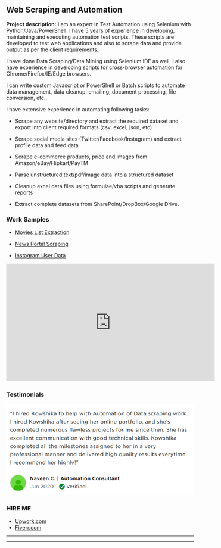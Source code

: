 ## Web Scraping and Automation

**Project description:** 
I am an expert in Test Automation using Selenium with Python/Java/PowerShell. I have 5 years of experience in developing, maintaining and executing automation test scripts. These scripts are developed to test web applications and also to scrape data and provide output as per the client requirements.

I have done Data Scraping/Data Mining using Selenium IDE as well. I also have experience in developing scripts for cross-browser automation for Chrome/Firefox/IE/Edge browsers. 

I can write custom Javascript or PowerShell or Batch scripts to automate data management, data cleanup, emailing, document processing, file conversion, etc..


I have extensive experience in automating following tasks:

  - Scrape any website/directory and extract the required dataset and export into client required formats (csv, excel, json, etc)
	
  - Scrape social media sites (Twitter/Facebook/Instagram) and extract profile data and feed data

  - Scrape e-commerce products, price and images from Amazon/eBay/Flipkart/PayTM

  - Parse unstructured text/pdf/image data into a structured dataset

  - Cleanup excel data files using formulae/vba scripts and generate reports
	
  - Extract complete datasets from SharePoint/DropBox/Google Drive.



### Work Samples

  - <a href="https://drive.google.com/file/d/1L1zsJdZZVO2yKSyXi-abb6ceG1d5duK9/view?usp=sharing" target="_blank">Movies List Extraction</a>

  - <a href="https://drive.google.com/file/d/15h22Rpw684i4joxQgSS_eiI8f4qcqnuw/view?usp=sharing" target="_blank">News Portal Scraping</a>

  - <a href="https://drive.google.com/file/d/14OZ4n-5eBoy4jZ7qcPnRg_5uVL6-H38k/view?usp=sharing" target="_blank">Instagram User Data</a>

  <iframe width="560" height="315" src="https://www.youtube.com/embed/6QUbT0FfzuU" frameborder="0" allow="accelerometer; autoplay; clipboard-write; encrypted-media; gyroscope; picture-in-picture" allowfullscreen></iframe>
  
### Testimonials

<img src="images/testimonial2.png?raw=true"/>



### HIRE ME

 - [Upwork.com](https://www.upwork.com/o/profiles/users/~01839791ddb1ede3fa/?s=1110580748627726336)
 - [Fiverr.com](https://www.fiverr.com/share/VDo6km)
 
---

---